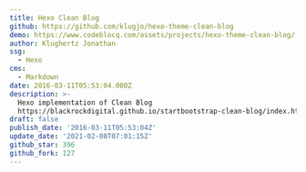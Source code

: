 ```yaml
---
title: Hexo Clean Blog
github: https://github.com/klugjo/hexo-theme-clean-blog
demo: https://www.codeblocq.com/assets/projects/hexo-theme-clean-blog/
author: Klughertz Jonathan
ssg:
  - Hexo
cms:
  - Markdown
date: 2016-03-11T05:53:04.000Z
description: >-
  Hexo implementation of Clean Blog
  https://blackrockdigital.github.io/startbootstrap-clean-blog/index.html
draft: false
publish_date: '2016-03-11T05:53:04Z'
update_date: '2021-02-08T07:01:15Z'
github_star: 396
github_fork: 127
---
```

